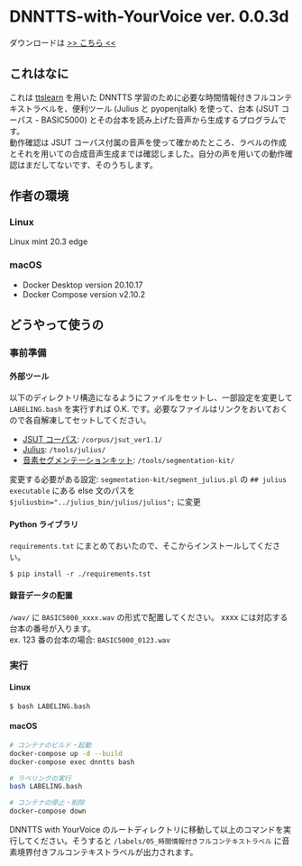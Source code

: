 # DNNTTS-with-YourVoice ver. 0.0.3d
ダウンロードは [>> こちら <<](https://gitlab.com/f-matano44/dnntts-with-yourvoice/-/releases)
## これはなに
これは [ttslearn](https://github.com/r9y9/ttslearn) を用いた DNNTTS 学習のために必要な時間情報付きフルコンテキストラベルを、便利ツール (Julius と pyopenjtalk) を使って、台本 (JSUT コーパス - BASIC5000) とその台本を読み上げた音声から生成するプログラムです。<br>
動作確認は JSUT コーパス付属の音声を使って確かめたところ、ラベルの作成とそれを用いての合成音声生成までは確認しました。自分の声を用いての動作確認はまだしてないです、そのうちします。
## 作者の環境
### Linux
Linux mint 20.3 edge
### macOS
* Docker Desktop version 20.10.17
* Docker Compose version v2.10.2
## どうやって使うの
### 事前準備
#### 外部ツール
以下のディレクトリ構造になるようにファイルをセットし、一部設定を変更して `LABELING.bash` を実行すれば O.K. です。必要なファイルはリンクをおいておくので各自解凍してセットしてください。<br>
- [JSUT コーパス](https://sites.google.com/site/shinnosuketakamichi/publication/jsut): `/corpus/jsut_ver1.1/`
- [Julius](https://julius.osdn.jp/index.php?q=newjulius.html): `/tools/julius/`
- [音素セグメンテーションキット](https://julius.osdn.jp/index.php?q=ouyoukit.html): `/tools/segmentation-kit/`

変更する必要がある設定: `segmentation-kit/segment_julius.pl` の `## julius executable` にある else 文のパスを `$juliusbin="../julius_bin/julius/julius";` に変更
#### Python ライブラリ
`requirements.txt` にまとめておいたので、そこからインストールしてください。
```
$ pip install -r ./requirements.tst
```
#### 録音データの配置
`/wav/` に `BASIC5000_xxxx.wav` の形式で配置してください。 xxxx には対応する台本の番号が入ります。<br>
ex. 123 番の台本の場合: `BASIC5000_0123.wav`
### 実行
#### Linux
```
$ bash LABELING.bash
```
#### macOS
```bash
# コンテナのビルド・起動
docker-compose up -d --build
docker-compose exec dnntts bash

# ラベリングの実行
bash LABELING.bash

# コンテナの停止・削除
docker-compose down
```

DNNTTS with YourVoice のルートディレクトリに移動して以上のコマンドを実行してください。そうすると `/labels/05_時間情報付きフルコンテキストラベル` に音素境界付きフルコンテキストラベルが出力されます。<br>
